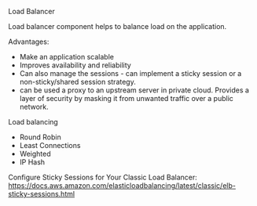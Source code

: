 Load Balancer

Load balancer component helps to balance load on the application. 

Advantages:
- Make an application scalable
- Improves availability and reliability
- Can also manage the sessions - can implement a sticky session or a non-sticky/shared session strategy.
- can be used a proxy to an upstream server in private cloud. Provides a layer of security by masking it from unwanted traffic over a public network. 

Load balancing 
- Round Robin
- Least Connections
- Weighted
- IP Hash 

Configure Sticky Sessions for Your Classic Load Balancer:
https://docs.aws.amazon.com/elasticloadbalancing/latest/classic/elb-sticky-sessions.html